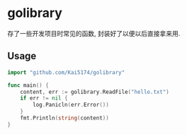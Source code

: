 # golibrary
存了一些开发项目时常见的函数, 封装好了以便以后直接拿来用.

## Usage
```go
import "github.com/Kai5174/golibrary"

func main() {
    content, err := golibrary.ReadFile("hello.txt")
    if err != nil {
        log.Panicln(err.Error())
    }
    fmt.Println(string(content))
}
```